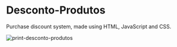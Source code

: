 # Desconto-Produtos
Purchase discount system, made using HTML, JavaScript and CSS.<br>

![print-desconto-produtos](https://github.com/user-attachments/assets/0a877d05-47c7-48e1-98b4-8d6647023e4d)
